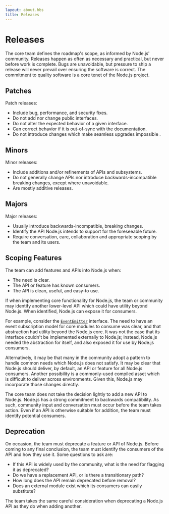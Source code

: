 ```yaml
---
layout: about.hbs
title: Releases
---
```

# Releases

The core team defines the roadmap's scope, as informed by Node.js' community.
Releases happen as often as necessary and practical, but never before work is
complete. Bugs are unavoidable, but pressure to ship a release will never
prevail over ensuring the software is correct. The commitment to quality
software is a core tenet of the Node.js project.

## Patches

Patch releases:

- Include bug, performance, and security fixes.
- Do not add nor change public interfaces.
- Do not alter the expected behavior of a given interface.
- Can correct behavior if it is out-of-sync with the documentation.
- Do not introduce changes which make seamless upgrades impossible .

## Minors

Minor releases:

- Include additions and/or refinements of APIs and subsystems.
- Do not generally change APIs nor introduce backwards-incompatible breaking
changes, except where unavoidable.
- Are mostly additive releases.

## Majors

Major releases:

- Usually introduce backwards-incompatible, breaking changes.
- Identify the API Node.js intends to support for the foreseeable future.
- Require conversation, care, collaboration and appropriate scoping by the team
and its users.

## Scoping Features

The team can add features and APIs into Node.js when:

- The need is clear.
- The API or feature has known consumers.
- The API is clean, useful, and easy-to use.

If when implementing core functionality for Node.js, the team or community may
identify another lower-level API which could have utility beyond Node.js. When
identified, Node.js can expose it for consumers.

For example, consider the [`EventEmitter`] interface.  The need to have an event
subscription model for core modules to consume was clear, and that abstraction
had utility beyond the Node.js core.  It was not the case that its interface
couldn't be implemented externally to Node.js; instead, Node.js needed the
abstraction for itself, and also exposed it for use by Node.js consumers.

Alternatively, it may be that many in the community adopt a pattern to handle
common needs which Node.js does not satisfy.  It may be clear that Node.js
should deliver, by default, an API or feature for all Node.js consumers.
Another possibility is a commonly-used compiled asset which is difficult to
deliver across environments.  Given this, Node.js may incorporate those changes
directly.

The core team does not take the decision lightly to add a new API to Node.js.
Node.js has a strong commitment to backwards compatibility. As such, community
input and conversation must occur before the team takes action. Even if an API
is otherwise suitable for addition, the team must identify potential consumers.

## Deprecation

On occasion, the team must deprecate a feature or API of Node.js. Before coming
to any final conclusion, the team must identify the consumers of the API and how
they use it.  Some questions to ask are:

- If this API is widely used by the community, what is the need for flagging it
as deprecated?
- Do we have a replacement API, or is there a transitionary path?
- How long does the API remain deprecated before removal?
- Does an external module exist which its consumers can easily substitute?

The team takes the same careful consideration when deprecating a Node.js API as
they do when adding another.

[`EventEmitter`]: https://nodejs.org/api/events.html#events_class_eventemitter
